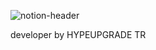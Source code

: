![notion-header](https://user-images.githubusercontent.com/107840955/209468821-2ce2ab34-39de-434a-894c-316932ee6b3a.png)

developer by HYPEUPGRADE TR
